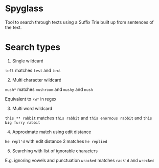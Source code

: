 # Spyglass

Tool to search through texts using a Suffix Trie built up from sentences of the text.

# Search types

1. Single wildcard

`te?t` matches `test` and `text`

2. Multi character wildcard

`mush*` matches `mushroom` and `mushy` and `mush`

Equivalent to `\w*` in regex

3. Multi word wildcard

`this ** rabbit` matches `this rabbit` and `this enormous rabbit` and `this big furry rabbit`

4. Approximate match using edit distance

`he repl'd` with edit distance 2 matches `he replied`

5. Searching with list of ignorable characters

E.g. ignoring vowels and punctuation `wracked` matches `rack'd` and `wrecked`
